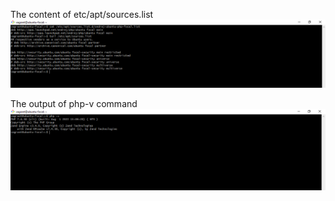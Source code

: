 The content of etc/apt/sources.list
![mysnapshot](./images/content%20etc-apt-sources.PNG)
<br>

The output of php-v command 
![mysnapshot](./images/php-v.PNG)